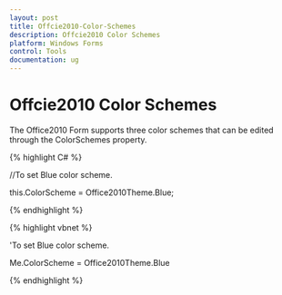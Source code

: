 ```yaml
---
layout: post
title: Offcie2010-Color-Schemes
description: Offcie2010 Color Schemes
platform: Windows Forms
control: Tools 
documentation: ug
---
```


# Offcie2010 Color Schemes

The Office2010 Form supports three color schemes that can be edited through the ColorSchemes property. 

{% highlight C# %}

//To set Blue color scheme.

this.ColorScheme = Office2010Theme.Blue;

{% endhighlight %}

{% highlight vbnet %}

 

'To set Blue color scheme.

Me.ColorScheme = Office2010Theme.Blue

{% endhighlight %}